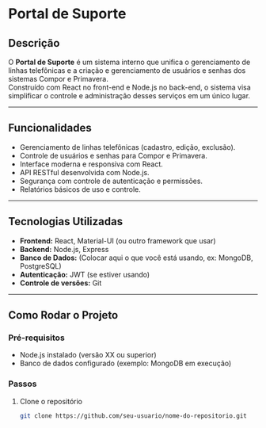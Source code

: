 # Portal de Suporte

## Descrição
O **Portal de Suporte** é um sistema interno que unifica o gerenciamento de linhas telefônicas e a criação e gerenciamento de usuários e senhas dos sistemas Compor e Primavera.  
Construído com React no front-end e Node.js no back-end, o sistema visa simplificar o controle e administração desses serviços em um único lugar.

---

## Funcionalidades

- Gerenciamento de linhas telefônicas (cadastro, edição, exclusão).
- Controle de usuários e senhas para Compor e Primavera.
- Interface moderna e responsiva com React.
- API RESTful desenvolvida com Node.js.
- Segurança com controle de autenticação e permissões.
- Relatórios básicos de uso e controle.

---

## Tecnologias Utilizadas

- **Frontend:** React, Material-UI (ou outro framework que usar)
- **Backend:** Node.js, Express
- **Banco de Dados:** (Colocar aqui o que você está usando, ex: MongoDB, PostgreSQL)
- **Autenticação:** JWT (se estiver usando)
- **Controle de versões:** Git

---

## Como Rodar o Projeto

### Pré-requisitos
- Node.js instalado (versão XX ou superior)
- Banco de dados configurado (exemplo: MongoDB em execução)

### Passos

1. Clone o repositório  
   ```bash
   git clone https://github.com/seu-usuario/nome-do-repositorio.git
